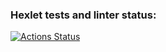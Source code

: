 ### Hexlet tests and linter status:
[![Actions Status](https://github.com/maddclif24/layout-designer-project-lvl1/workflows/hexlet-check/badge.svg)](https://github.com/maddclif24/layout-designer-project-lvl1/actions)